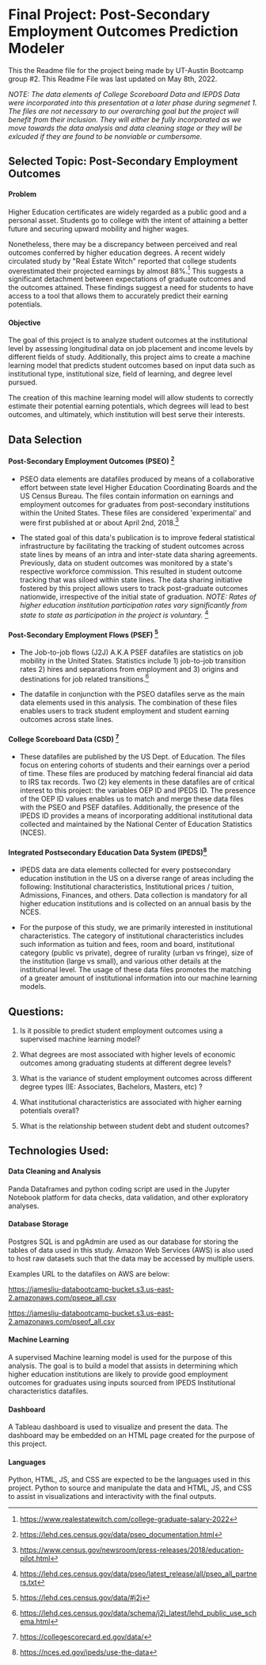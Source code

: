 # Final Project: Post-Secondary Employment Outcomes Prediction Modeler 

This the Readme file for the project being made by UT-Austin Bootcamp group #2. This Readme File was last updated on May 8th, 2022. 

*NOTE: The data elements of College Scoreboard Data and IEPDS Data were incorporated into this presentation at a later phase during segmenet 1. The files are not necessary to our overarching goal but the project will benefit from their inclusion. They will either be fully incorporated as we move towards the data analysis and data cleaning stage or they will be exlcuded if they are found to be nonviable or cumbersome.*

## Selected Topic: Post-Secondary Employment Outcomes

#### Problem

Higher Education certificates are widely regarded as a public good and a personal asset. Students go to college with the intent of attaining a better future and securing upward mobility and higher wages.

Nonetheless, there may be a discrepancy between perceived and real outcomes conferred by higher education degrees. A recent widely circulated study by "Real Estate Witch" reported that college students overestimated their projected earnings by almost 88%.[^1] This suggests a significant detachment between expectations of graduate outcomes and the outcomes attained. These findings suggest a need for students to have access to a tool that allows them to accurately predict their earning potentials.

#### Objective

The goal of this project is to analyze student outcomes at the institutional level by assessing longitudinal data on job placement and income levels by different fields of study. Additionally, this project aims to create a machine learning model that predicts student outcomes based on input data such as institutional type, institutional size, field of learning, and degree level pursued. 

The creation of this machine learning model will allow students to correctly estimate their potential earning potentials, which degrees will lead to best outcomes, and ultimately, which institution will best serve their interests. 

## Data Selection 

#### Post-Secondary Employment Outcomes (PSEO) [^2]

- PSEO data elements are datafiles produced by means of a collaborative effort between state level Higher Education Coordinating Boards and the US Census Bureau. The files contain information on earnings and employment outcomes for graduates from post-secondary institutions within the United States. These files are considered 'experimental' and were first published at or about April 2nd, 2018.[^3] 

- The stated goal of this data's publication is to improve federal statistical infrastructure by facilitating the tracking of student outcomes across state lines by means of an intra and inter-state data sharing agreements. Previously, data on student outcomes was monitored by a state's respective workforce commission. This resulted in student outcome tracking that was siloed within state lines. The data sharing initiative fostered by this project allows users to track post-graduate outcomes nationwide, irrespective of the initial state of graduation. *NOTE: Rates of higher education institution participation rates vary significantly from state to state as participation in the project is voluntary.* [^4]

#### Post-Secondary Employment Flows (PSEF) [^5]

- The Job-to-job flows (J2J) A.K.A PSEF datafiles are statistics on job mobility in the United States. Statistics include 1) job-to-job transition rates 2) hires and separations from employment and 3) origins and destinations for job related transitions.[^6]

- The datafile in conjunction with the PSEO datafiles serve as the main data elements used in this analysis. The combination of these files enables users to track student employment and student earning outcomes across state lines.  


#### College Scoreboard Data (CSD) [^7]

- These datafiles are published by the US Dept. of Education. The files focus on entering cohorts of students and their earnings over a period of time. These files are produced by matching federal financial aid data to IRS tax records. Two (2) key elements in these datafiles are of critical interest to this project: the variables OEP ID and IPEDS ID. The presence of the OEP ID values enables us to match and merge these data files with the PSEO and PSEF datafiles. Additionally, the presence of the IPEDS ID provides a means of incorporating additional institutional data collected and maintained by the National Center of Education Statistics (NCES). 


#### Integrated Postsecondary Education Data System (IPEDS)[^8]

- IPEDS data are data elements collected for every postsecondary education institution in the US on a diverse range of areas including the following: Institutional characteristics, Institutional prices / tuition, Admissions, Finances, and others. Data collection is mandatory for all higher education institutions and is collected on an annual basis by the NCES. 

- For the purpose of this study, we are primarily interested in institutional characteristics. The category of institutional characteristics includes such information as tuition and fees, room and board, institutional category (public vs private), degree of rurality (urban vs fringe), size of the institution (large vs small), and various other details at the institutional level. The usage of these data files promotes the matching of a greater amount of institutional information into our machine learning models.

## Questions: 

1) Is it possible to predict student employment outcomes using a supervised machine learning model? 

2) What degrees are most associated with higher levels of economic outcomes among graduating students at different degree levels? 

3) What is the variance of student employment outcomes across different degree types (IE: Associates, Bachelors, Masters, etc) ?

4) What institutional characteristics are associated with higher earning potentials overall? 

5) What is the relationship between student debt and student outcomes? 

## Technologies Used: 

#### Data Cleaning and Analysis
Panda Dataframes and python coding script are used in the Jupyter Notebook platform for data checks, data validation, and other exploratory analyses. 

#### Database Storage
Postgres SQL is and pgAdmin are used as our database for storing the tables of data used in this study. Amazon Web Services (AWS) is also used to host raw datasets such that the data may be accessed by multiple users. 

Examples URL to the datafiles on AWS are below: 

https://jamesliu-databootcamp-bucket.s3.us-east-2.amazonaws.com/pseoe_all.csv 

https://jamesliu-databootcamp-bucket.s3.us-east-2.amazonaws.com/pseof_all.csv

#### Machine Learning
A supervised Machine learning model is used for the purpose of this analysis. The goal is to build a model that assists in determining which higher education institutions are likely to provide good employment outcomes for graduates using inputs sourced from IPEDS Institutional characteristics datafiles. 

#### Dashboard
A Tableau dashboard is used to visualize and present the data. The dashboard may be embedded on an HTML page created for the purpose of this project. 

#### Languages
Python, HTML, JS, and CSS are expected to be the languages used in this project. Python to source and manipulate the data and HTML, JS, and CSS to assist in visualizations and interactivity with the final outputs. 


[^1]: https://www.realestatewitch.com/college-graduate-salary-2022
[^2]: https://lehd.ces.census.gov/data/pseo_documentation.html
[^3]: https://www.census.gov/newsroom/press-releases/2018/education-pilot.html
[^4]: https://lehd.ces.census.gov/data/pseo/latest_release/all/pseo_all_partners.txt
[^5]: https://lehd.ces.census.gov/data/#j2j
[^6]: https://lehd.ces.census.gov/data/schema/j2j_latest/lehd_public_use_schema.html
[^7]: https://collegescorecard.ed.gov/data/
[^8]: https://nces.ed.gov/ipeds/use-the-data
